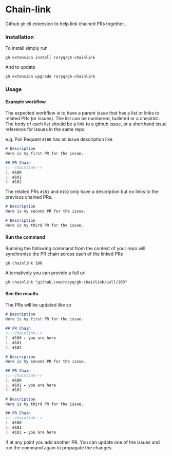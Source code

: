 # Chain-link

Github `gh` cli extension to help link chained PRs together.

### Installation

To install simply run

```
gh extension install roryq/gh-chainlink
```

And to update

```
gh extension upgrade roryq/gh-chainlink
```

### Usage
#### Example workflow
The expected workflow is to have a parent issue that has a list or links to related PRs (or issues).
The list can be numbered, bulleted or a checklist.
The body of each list should be a link to a github issue, or a shorthand issue reference for issues in the same repo.

e.g. Pull Request `#100` has an issue description like

```markdown
# Description
Here is my first PR for the issue.

## PR Chain
<!--chainlink-->
1. #100
2. #101
3. #102
```

The related PRs `#101` and `#102` only have a description but no links to the previous chained PRs.
```markdown
# Description
Here is my second PR for the issue.
```
```markdown
# Description
Here is my third PR for the issue.
```
#### Run the command
Running the following command from the context of your repo will synchronise the PR chain across each of the linked PRs

```
gh chainlink 100
```

Alternatively you can provide a full url

```
gh chainlink "github.com/roryq/gh-chainlink/pull/100"
```

#### See the results
The PRs will be updated like so

```markdown
# Description
Here is my first PR for the issue.

## PR Chain
<!--chainlink-->
1. #100 ← you are here
2. #101
3. #102
```

```markdown
# Description
Here is my second PR for the issue.

## PR Chain
<!--chainlink-->
1. #100
2. #101 ← you are here
3. #102
```

```markdown
# Description
Here is my third PR for the issue.

## PR Chain
<!--chainlink-->
1. #100 
2. #101
3. #102 ← you are here
```

If at any point you add another PR. You can update one of the issues and run the command again to propagate the changes.